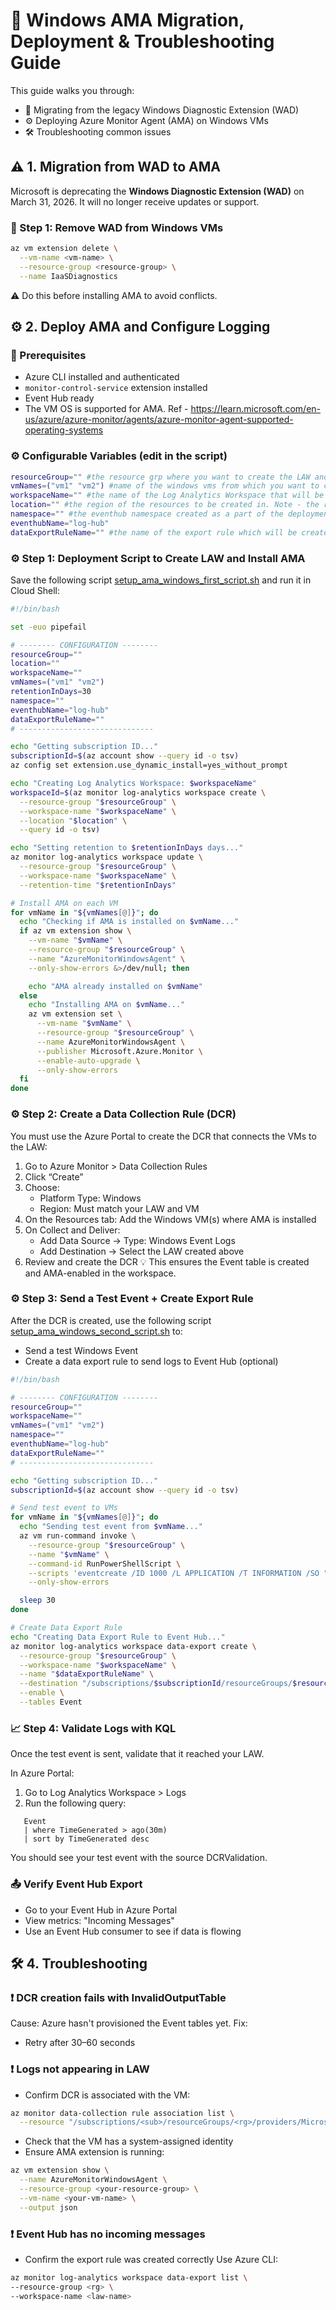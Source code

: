 # 🚀 Windows AMA Migration, Deployment & Troubleshooting Guide

This guide walks you through:
- 🔄 Migrating from the legacy Windows Diagnostic Extension (WAD)
- ⚙️ Deploying Azure Monitor Agent (AMA) on Windows VMs
- 🛠️ Troubleshooting common issues

## ⚠️ 1. Migration from WAD to AMA

Microsoft is deprecating the **Windows Diagnostic Extension (WAD)** on March 31, 2026. It will no longer receive updates or support.

### 🔁 Step 1: Remove WAD from Windows VMs
```bash
az vm extension delete \
  --vm-name <vm-name> \
  --resource-group <resource-group> \
  --name IaaSDiagnostics
```
⚠️ Do this before installing AMA to avoid conflicts.


## ⚙️ 2. Deploy AMA and Configure Logging
### 🧾 Prerequisites
- Azure CLI installed and authenticated
- `monitor-control-service` extension installed
- Event Hub ready
- The VM OS is supported for AMA. Ref - https://learn.microsoft.com/en-us/azure/azure-monitor/agents/azure-monitor-agent-supported-operating-systems

### ⚙️ Configurable Variables (edit in the script)
```bash
resourceGroup="" #the resource grp where you want to create the LAW and DCR.
vmNames=("vm1" "vm2") #name of the windows vms from which you want to collect the logs.
workspaceName="" #the name of the Log Analytics Workspace that will be created.
location="" #the region of the resources to be created in. Note - the region should be same as the vm and the deployment resources in step 1.
namespace="" #the eventhub namespace created as a part of the deployment in step 1.
eventhubName="log-hub"
dataExportRuleName="" #the name of the export rule which will be created in the LAW
```

### ⚙️ Step 1: Deployment Script to Create LAW and Install AMA
Save the following script [setup_ama_windows_first_script.sh](./setup_ama_windows_first_script.sh) and run it in Cloud Shell:
```bash
#!/bin/bash

set -euo pipefail

# -------- CONFIGURATION --------
resourceGroup=""
location=""
workspaceName=""
vmNames=("vm1" "vm2")
retentionInDays=30
namespace=""
eventhubName="log-hub"
dataExportRuleName=""
# ------------------------------

echo "Getting subscription ID..."
subscriptionId=$(az account show --query id -o tsv)
az config set extension.use_dynamic_install=yes_without_prompt

echo "Creating Log Analytics Workspace: $workspaceName"
workspaceId=$(az monitor log-analytics workspace create \
  --resource-group "$resourceGroup" \
  --workspace-name "$workspaceName" \
  --location "$location" \
  --query id -o tsv)

echo "Setting retention to $retentionInDays days..."
az monitor log-analytics workspace update \
  --resource-group "$resourceGroup" \
  --workspace-name "$workspaceName" \
  --retention-time "$retentionInDays"

# Install AMA on each VM
for vmName in "${vmNames[@]}"; do
  echo "Checking if AMA is installed on $vmName..."
  if az vm extension show \
    --vm-name "$vmName" \
    --resource-group "$resourceGroup" \
    --name "AzureMonitorWindowsAgent" \
    --only-show-errors &>/dev/null; then

    echo "AMA already installed on $vmName"
  else
    echo "Installing AMA on $vmName..."
    az vm extension set \
      --vm-name "$vmName" \
      --resource-group "$resourceGroup" \
      --name AzureMonitorWindowsAgent \
      --publisher Microsoft.Azure.Monitor \
      --enable-auto-upgrade \
      --only-show-errors
  fi
done
```

### ⚙️ Step 2: Create a Data Collection Rule (DCR)
You must use the Azure Portal to create the DCR that connects the VMs to the LAW:
1. Go to Azure Monitor > Data Collection Rules
2. Click “Create”
3. Choose: 
      - Platform Type: Windows
      - Region: Must match your LAW and VM
4. On the Resources tab: Add the Windows VM(s) where AMA is installed
5. On Collect and Deliver: 
      - Add Data Source → Type: Windows Event Logs
      - Add Destination → Select the LAW created above
6. Review and create the DCR
   💡 This ensures the Event table is created and AMA-enabled in the workspace.

### ⚙️ Step 3: Send a Test Event + Create Export Rule
After the DCR is created, use the following script [setup_ama_windows_second_script.sh](./setup_ama_windows_second_script.sh) to:
- Send a test Windows Event
- Create a data export rule to send logs to Event Hub (optional)
```bash
#!/bin/bash

# -------- CONFIGURATION --------
resourceGroup=""
workspaceName=""
vmNames=("vm1" "vm2")
namespace=""
eventhubName="log-hub"
dataExportRuleName=""
# ------------------------------

echo "Getting subscription ID..."
subscriptionId=$(az account show --query id -o tsv)

# Send test event to VMs
for vmName in "${vmNames[@]}"; do
  echo "Sending test event from $vmName..."
  az vm run-command invoke \
    --resource-group "$resourceGroup" \
    --name "$vmName" \
    --command-id RunPowerShellScript \
    --scripts 'eventcreate /ID 1000 /L APPLICATION /T INFORMATION /SO "DCRValidation" /D "Test event for AMA verification"' \
    --only-show-errors

  sleep 30
done

# Create Data Export Rule
echo "Creating Data Export Rule to Event Hub..."
az monitor log-analytics workspace data-export create \
  --resource-group "$resourceGroup" \
  --workspace-name "$workspaceName" \
  --name "$dataExportRuleName" \
  --destination "/subscriptions/$subscriptionId/resourceGroups/$resourceGroup/providers/Microsoft.EventHub/namespaces/$namespace/eventhubs/$eventhubName" \
  --enable \
  --tables Event
```

### 📈 Step 4: Validate Logs with KQL
Once the test event is sent, validate that it reached your LAW.

In Azure Portal:
1. Go to Log Analytics Workspace > Logs 
2. Run the following query:
```kql
   Event
   | where TimeGenerated > ago(30m)
   | sort by TimeGenerated desc
```
You should see your test event with the source DCRValidation.

### 📤 Verify Event Hub Export
- Go to your Event Hub in Azure Portal
- View metrics: "Incoming Messages"
- Use an Event Hub consumer to see if data is flowing

## 🛠️ 4. Troubleshooting
### ❗ DCR creation fails with InvalidOutputTable
Cause: Azure hasn't provisioned the Event tables yet.
Fix:
- Retry after 30–60 seconds

### ❗ Logs not appearing in LAW
- Confirm DCR is associated with the VM:
```bash
az monitor data-collection rule association list \
  --resource "/subscriptions/<sub>/resourceGroups/<rg>/providers/Microsoft.Compute/virtualMachines/<vm>"
```
- Check that the VM has a system-assigned identity
- Ensure AMA extension is running:
```bash
az vm extension show \
  --name AzureMonitorWindowsAgent \
  --resource-group <your-resource-group> \
  --vm-name <your-vm-name> \
  --output json
```

### ❗ Event Hub has no incoming messages
- Confirm the export rule was created correctly
  Use Azure CLI:
```bash
az monitor log-analytics workspace data-export list \
--resource-group <rg> \
--workspace-name <law-name>
```

